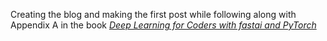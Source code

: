 Creating the blog and making the first post while following along with Appendix A in the book <a href="https://www.amazon.com/Deep-Learning-Coders-fastai-PyTorch-ebook/dp/B08C2KM7NR/ref=sr_1_1">*Deep Learning for Coders with fastai and PyTorch*
